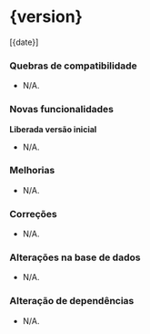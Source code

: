 # {version}
[{date}]

### Quebras de compatibilidade
- N/A.

### Novas funcionalidades
**Liberada versão inicial**
- N/A.

### Melhorias
- N/A.

### Correções
- N/A.

### Alterações na base de dados
- N/A.

### Alteração de dependências
- N/A.
